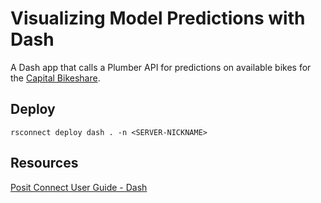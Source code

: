 # Visualizing Model Predictions with Dash

A Dash app that calls a Plumber API for predictions on available bikes for the [Capital Bikeshare](https://github.com/sol-eng/bike_predict).

## Deploy

```
rsconnect deploy dash . -n <SERVER-NICKNAME>
```
## Resources

[Posit Connect User Guide - Dash](https://docs.posit.co/connect/user/dash/)